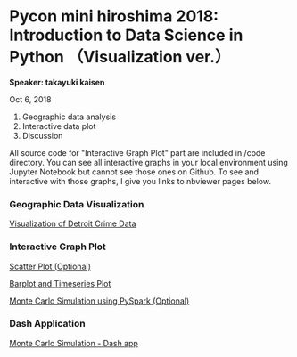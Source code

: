 # Pycon mini hiroshima 2018: Introduction to Data Science in Python （Visualization ver.）

**Speaker: takayuki kaisen**  

Oct 6, 2018  

1. Geographic data analysis  
2. Interactive data plot  
3. Discussion  

All source code for "Interactive Graph Plot" part are included in /code directory. You can see all interactive graphs in your local environment using Jupyter Notebook but cannot see those ones on Github. To see and interactive with those graphs, I give you links to nbviewer pages below.  

### Geographic Data Visualization

[Visualization of Detroit Crime Data](https://nbviewer.jupyter.org/github/ksnt/Predictor-of-blights-in-Detroit/blob/master/Final_Report_1.1.ipynb)

### Interactive Graph Plot

[Scatter Plot (Optional)](https://nbviewer.jupyter.org/gist/ksnt/340910aae39670202e4f790213e7afdc)  

[Barplot and Timeseries Plot](https://nbviewer.jupyter.org/gist/ksnt/eb8ac99dd69ecc5dc5774bf673977ceb)  

[Monte Carlo Simulation using PySpark (Optional)](https://nbviewer.jupyter.org/gist/ksnt/101a44cc21b0eb990f96dc1d640dbd42) 

### Dash Application

[Monte Carlo Simulation - Dash app](https://montecarlo-dash-app.herokuapp.com/) 
